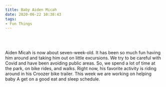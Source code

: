 ```yaml
---
title: Baby Aiden Micah
date: 2020-06-22 10:38:43
tags: 
- Fun Things
---
```


<br>
<br>


Aiden Micah is now about seven-week-old. It has been so much fun having him around and taking him out on little excursions. We try to be careful with Covid and have been avoiding public areas. So, we spend a lot of time at the park, on bike rides, and walks. Right now, his favorite activity is riding around in his Croozer bike trailer. This week we are working on helping baby A get on a good eat and sleep schedule. 

<br>

<script src="https://cdn.jsdelivr.net/npm/publicalbum@latest/embed-ui.min.js" async></script>
<div class="pa-gallery-player-widget" style="width:100%; height:480px; display:none;"
  data-link="https://photos.app.goo.gl/aTRtWmUcyqZnnfFSA"
  data-title="16 new photos by Hannah Roach">
  <object data="https://lh3.googleusercontent.com/RWP61eFTRixvtsEugktDT-3kqPwXsNc7LK832IBtdmirpDB2or76jnmqfX4V80hM-eYQrHKxyLkgtZG1VFAucL0B8HdQPmz2XEK8Fnw3dhbjwE1s-848weOBxu4eqFxpuF7vpEZd-FI=m37" type="video/mp4"></object>
  <object data="https://lh3.googleusercontent.com/VNWgreFJuUmuZrqwlFn3Wr5p9HSI_V0At4fjPx7WpGXN2KbyKZinE9lfG_4EhV1etCF33Rz0Yf03fA1UFGoj8snA3Kj02nb647bbK_jNEje73sFaiVyYnSG5qyuvxmzN0vIp5KXjsuU=m37" type="video/mp4"></object>
  <object data="https://lh3.googleusercontent.com/e5IJS0sKcxmlBJVBNpBs2XIv6W0giP6Eh7esHTezPp4MD_RtQK7gDUy3TK5XQclsRxJwH1QQbyvEweUlCr47K51IGlKEkqW7XO0bF2UW3Q0-uSSamui996U1xMMuCzLEbPlvbgRiKNU=m37" type="video/mp4"></object>
  <object data="https://lh3.googleusercontent.com/fgFfNvhJ4Er6OIEjk2GPPbFiXcra3rcAhK3FCrXpkVIiuIocnsITN5UAaEGXxeI6c9Sv7o4N3tKZ8bY4XjBJ73kBaYYimZn6_0uJumCLS8vlIpoYdHwdhhIl_UBbQU8713ePqAF1EK0=m37" type="video/mp4"></object>
  <object data="https://lh3.googleusercontent.com/9JkTZFPioMeR6_z6V7KOgP5tEoElV6oKEMgTntF1p8rgXyUFOuGzKIMk2h0Ir1_WA9pHGcvT30m8rUC3Ozw-5sO_DLp6_G0BL1EOQA3UYocMkX0lEWGvplng4EDjeuIqngb_Ze5Mh3w=m37" type="video/mp4"></object>
  <object data="https://lh3.googleusercontent.com/1QS-H5aK6tgcvuCso-i7s1ifvdiVXRflXVwh2lb8hLJw9Kj-g0_92j0QgjnZzRIjg5Dt4VtX5sKtepk6E_5I75vjx-dh2fOwmV4eUjzU8Zz7c-eeerxr8_cgFqH7LUQSHyn9IJb7a5E=m37" type="video/mp4"></object>
  <object data="https://lh3.googleusercontent.com/FXyuk5ZF4zkgCct7U2lHPBBA9Dnqava2-IO96RfG2z9k-AECxaHx-LEvvvkUtI2g29rWMXscAwa2W0WmeTIxkzOPMVuQd80S9tbUiYph1_63hBaRBiDWZ3Euf45ES03PXi8m9jfKlXw=m37" type="video/mp4"></object>
  <object data="https://lh3.googleusercontent.com/mcOeckGT3wjKOVKLnJxj-ool_kXqvrin-R3xMWEb0nkAj-8Md4Ad5cBJvQ6pu1TzMdgi_WGbI50Av5cgXr4hsN-8f4kJ7-SKtiit0dZuKi_hTjcUaJYNhsX2v99ZQSR0wvh4e1irKLs=m37" type="video/mp4"></object>
  <object data="https://lh3.googleusercontent.com/Btodlxow57FyXCeE9TGOQS0r_63r0Ou7T0espDAJgdHN9Jl5cJbJnJhKbnnQdqRiKC5UJNfOWlHSLEtS5_nQx2XqddZJMk-iCL-CH8GIGgzSWE4BsZhkgNFQPsqAn8Wd689X3gMyC74=m37" type="video/mp4"></object>
  <object data="https://lh3.googleusercontent.com/KCKTmokjbn1dS5Rr970qaK16ELtyz1DOzjACdZqijzNJXTURxIqIc3FJ0tguU3elSqekNB2noSLaeRZ_Yx-Dhy0RRC314nQnNT3rSKGQw9G262YnUY7yMIuociCE4vfU8Ek8vtzh9Bc=m37" type="video/mp4"></object>
  <object data="https://lh3.googleusercontent.com/M4X91PAYIj9Ah90141G9GgdS_40olHpdAfCwTh9wpwb7UQpIuSaXG9yYhx9Byep0eBlK3ArgMcAJE4QBXrMwefYWNbJQgr_6sNqz2rCDG2YTSVcc0dcDkiKN-Yy4lWltsKicnoK2w20=m37" type="video/mp4"></object>
  <object data="https://lh3.googleusercontent.com/TFgNzVRJTKwX8UPFKvQoIHJZHb6zidLbN1cuZbdKt1KV-hlq-khUbES-hM2yyPVdOcT_YHSjJGzLm6Yco28xnYgAnk1QniGLFctsb3LxHSYsiS9IKYvEcMtvLNjrgJS-vB4b1X0u460=m37" type="video/mp4"></object>
  <object data="https://lh3.googleusercontent.com/JiYK9R_7aZjwhfnLpr3OhOYRT0PEbrenO9JZAuEAga_DydhDUjHdDIJRQ24Z2QicY669E_UrfsvQxFwM2k5WXbs7O8ryWdo5sWXYmVObrCZGCEeUWCkeAC_phr8LwyHz2PjFyyYxRNo=m37" type="video/mp4"></object>
  <object data="https://lh3.googleusercontent.com/NmxvUV4bbWkqqDqLNc-4HE0THYQJ5YpDS96QEQ-1011iFhqEiKXpRf-ECQ3uqbuRTa6N5nFyNhiwSOOroSZ9MHpOd5u0V7gSZBJunR8c2sSFnlUIBxb762VT6XD5YL-BbdrSqJU8AoQ=m37" type="video/mp4"></object>
  <object data="https://lh3.googleusercontent.com/GvMYo9mGHqNtvNGOwK5I0_kkow1pdpl4e-0M4r15zeNubCpCSVoGlkoJhBaghrkasdeP6-8vkPbm2Wr-5QHRhuCX9U22SbDcuYpQKc6jc21tSX0oySyRFDtkeNYx4X05QPRj6Jnw3Xk=m37" type="video/mp4"></object>
  <object data="https://lh3.googleusercontent.com/JbfdkYtnTA6mjjRpP4wRXSp2aWwWh5N_dmBIINOzqERFEd1FOc_FjVnJpif6fhnISgeP_X5LCzIdlhZApZPj1D7DvlYDPdFecGt-MrZdC57vmtlhprxodbtny5h8m1Tsyo-rA9OsJ7U=m37" type="video/mp4"></object>
</div>


<br>
<br>
